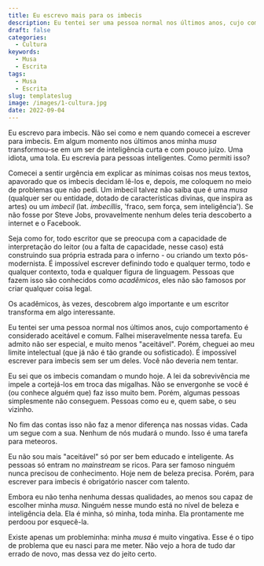```yaml
---
title: Eu escrevo mais para os imbecis
description: Eu tentei ser uma pessoa normal nos últimos anos, cujo comportamento é considerado aceitável e comum. Falhei miseravelmente nessa tarefa.
draft: false
categories:
  - Cultura
keywords:
  - Musa
  - Escrita
tags:
  - Musa
  - Escrita
slug: templateslug
image: /images/1-cultura.jpg
date: 2022-09-04
---
```


Eu escrevo para imbecis. Não sei como e nem quando comecei a escrever para imbecis. Em algum momento nos últimos anos minha *musa* transformou-se em um ser de inteligência curta e com pouco juízo. Uma idiota, uma tola. Eu escrevia para pessoas inteligentes. Como permiti isso?

Comecei a sentir urgência em explicar as mínimas coisas nos meus textos, apavorado que os imbecis decidam lê-los e, depois, me coloquem no meio de problemas que não pedi. Um imbecil talvez não saiba que é uma *musa* (qualquer ser ou entidade, dotado de características divinas, que inspira as artes) ou um *imbecil* (lat. *imbecíllis*, 'fraco, sem força, sem inteligência'). Se não fosse por Steve Jobs, provavelmente nenhum deles teria descoberto a internet e o Facebook.

Seja como for, todo escritor que se preocupa com a capacidade de interpretação do leitor (ou a falta de capacidade, nesse caso) está construindo sua própria estrada para o inferno - ou criando um texto pós-modernista. É impossível escrever definindo todo e qualquer termo, todo e qualquer contexto, toda e qualquer figura de linguagem. Pessoas que fazem isso são conhecidos como *acadêmicos*, eles não são famosos por criar qualquer coisa legal. 

Os acadêmicos, às vezes, descobrem algo importante e um escritor transforma em algo interessante.

Eu tentei ser uma pessoa normal nos últimos anos, cujo comportamento é considerado aceitável e comum. Falhei miseravelmente nessa tarefa. Eu admito não ser especial, e muito menos "aceitável". Porém, cheguei ao meu limite intelectual (que já não é tão grande ou sofisticado). É impossível escrever para imbecis sem ser um deles. Você não deveria nem tentar.

Eu sei que os imbecis comandam o mundo hoje. A lei da sobrevivência me impele a cortejá-los em troca das migalhas. Não se envergonhe se você é (ou conhece alguém que) faz isso muito bem. Porém, algumas pessoas simplesmente não conseguem. Pessoas como eu e, quem sabe, o seu vizinho.

No fim das contas isso não faz a menor diferença nas nossas vidas. Cada um segue com a sua. Nenhum de nós mudará o mundo. Isso é uma tarefa para meteoros. 

Eu não sou mais "aceitável" só por ser bem educado e inteligente. As pessoas só entram no *mainstream* se ricos. Para ser famoso ninguém nunca precisou de conhecimento. Hoje nem de beleza precisa. Porém, para escrever para imbecis é obrigatório nascer com talento. 

Embora eu não tenha nenhuma dessas qualidades, ao menos sou capaz de escolher minha *musa*. Ninguém nesse mundo está no nível de beleza e inteligência dela. Ela é minha, só minha, toda minha. Ela prontamente me perdoou por esquecê-la. 

Existe apenas um probleminha: minha *musa* é muito vingativa. Esse é o tipo de problema que eu nasci para me meter. Não vejo a hora de tudo dar errado de novo, mas dessa vez do jeito certo. 